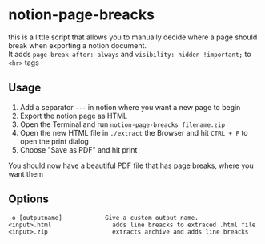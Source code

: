 # notion-page-breacks
this is a little script that allows you to manually decide where a page should break when exporting a notion document.  \
It adds `page-break-after: always` and `visibility: hidden !important;` to `<hr>` tags

## Usage
1. Add a separator `---` in notion where you want a new page to begin
2. Export the notion page as HTML
3. Open the Terminal and run `notion-page-breacks filename.zip`
4. Open the new HTML file in `./extract` the Browser and hit `CTRL + P` to open the print dialog
5. Choose "Save as PDF" and hit print

You should now have a beautiful PDF file that has page breaks, where you want them


## Options
```
-o [outputname]            Give a custom output name.
<input>.html                 adds line breacks to extraced .html file
<input>.zip                  extracts archive and adds line breacks
```